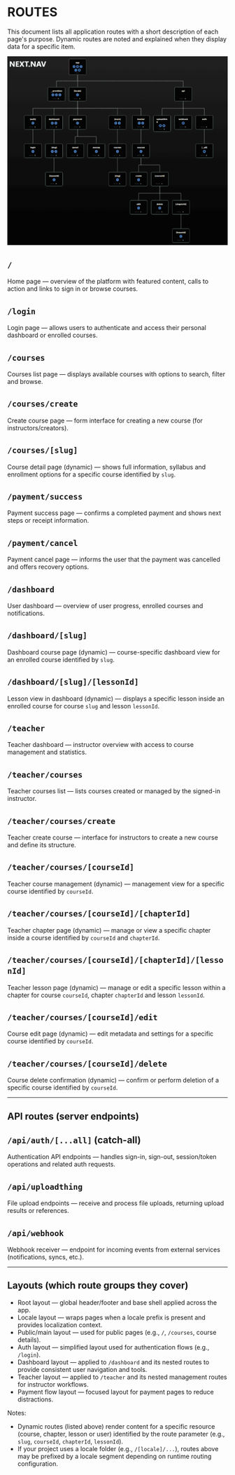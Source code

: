 # ROUTES

This document lists all application routes with a short description of each page's purpose. Dynamic routes are noted and explained when they display data for a specific item.

![Routes map](images/routes.png)

## `/`
Home page — overview of the platform with featured content, calls to action and links to sign in or browse courses.

## `/login`
Login page — allows users to authenticate and access their personal dashboard or enrolled courses.

## `/courses`
Courses list page — displays available courses with options to search, filter and browse.

## `/courses/create`
Create course page — form interface for creating a new course (for instructors/creators).

## `/courses/[slug]`
Course detail page (dynamic) — shows full information, syllabus and enrollment options for a specific course identified by `slug`.

## `/payment/success`
Payment success page — confirms a completed payment and shows next steps or receipt information.

## `/payment/cancel`
Payment cancel page — informs the user that the payment was cancelled and offers recovery options.

## `/dashboard`
User dashboard — overview of user progress, enrolled courses and notifications.

## `/dashboard/[slug]`
Dashboard course page (dynamic) — course-specific dashboard view for an enrolled course identified by `slug`.

## `/dashboard/[slug]/[lessonId]`
Lesson view in dashboard (dynamic) — displays a specific lesson inside an enrolled course for course `slug` and lesson `lessonId`.

## `/teacher`
Teacher dashboard — instructor overview with access to course management and statistics.

## `/teacher/courses`
Teacher courses list — lists courses created or managed by the signed-in instructor.

## `/teacher/courses/create`
Teacher create course — interface for instructors to create a new course and define its structure.

## `/teacher/courses/[courseId]`
Teacher course management (dynamic) — management view for a specific course identified by `courseId`.

## `/teacher/courses/[courseId]/[chapterId]`
Teacher chapter page (dynamic) — manage or view a specific chapter inside a course identified by `courseId` and `chapterId`.

## `/teacher/courses/[courseId]/[chapterId]/[lessonId]`
Teacher lesson page (dynamic) — manage or edit a specific lesson within a chapter for course `courseId`, chapter `chapterId` and lesson `lessonId`.

## `/teacher/courses/[courseId]/edit`
Course edit page (dynamic) — edit metadata and settings for a specific course identified by `courseId`.

## `/teacher/courses/[courseId]/delete`
Course delete confirmation (dynamic) — confirm or perform deletion of a specific course identified by `courseId`.

---

## API routes (server endpoints)

## `/api/auth/[...all]` (catch-all)
Authentication API endpoints — handles sign-in, sign-out, session/token operations and related auth requests.

## `/api/uploadthing`
File upload endpoints — receive and process file uploads, returning upload results or references.

## `/api/webhook`
Webhook receiver — endpoint for incoming events from external services (notifications, syncs, etc.).

---

## Layouts (which route groups they cover)

- Root layout — global header/footer and base shell applied across the app.
- Locale layout — wraps pages when a locale prefix is present and provides localization context.
- Public/main layout — used for public pages (e.g., `/`, `/courses`, course details).
- Auth layout — simplified layout used for authentication flows (e.g., `/login`).
- Dashboard layout — applied to `/dashboard` and its nested routes to provide consistent user navigation and tools.
- Teacher layout — applied to `/teacher` and its nested management routes for instructor workflows.
- Payment flow layout — focused layout for payment pages to reduce distractions.

Notes:
- Dynamic routes (listed above) render content for a specific resource (course, chapter, lesson or user) identified by the route parameter (e.g., `slug`, `courseId`, `chapterId`, `lessonId`).
- If your project uses a locale folder (e.g., `/[locale]/...`), routes above may be prefixed by a locale segment depending on runtime routing configuration.